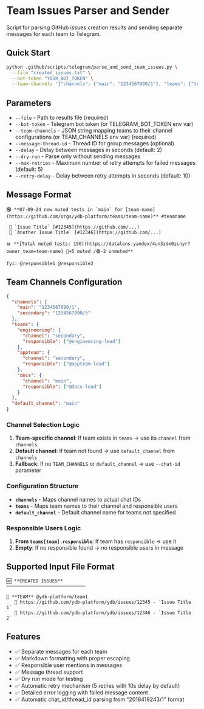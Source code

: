 # Team Issues Parser and Sender

Script for parsing GitHub issues creation results and sending separate messages for each team to Telegram.

## Quick Start

```bash
python .github/scripts/telegram/parse_and_send_team_issues.py \
  --file "created_issues.txt" \
  --bot-token "YOUR_BOT_TOKEN" \
  --team-channels '{"channels": {"main": "1234567890/1"}, "teams": {"team1": {"channel": "main", "responsible": ["@lead1"]}}, "default_channel": "main"}'
```

## Parameters

- `--file` - Path to results file (required)
- `--bot-token` - Telegram bot token (or TELEGRAM_BOT_TOKEN env var)
- `--team-channels` - JSON string mapping teams to their channel configurations (or TEAM_CHANNELS env var) (required)
- `--message-thread-id` - Thread ID for group messages (optional)
- `--delay` - Delay between messages in seconds (default: 2)
- `--dry-run` - Parse only without sending messages
- `--max-retries` - Maximum number of retry attempts for failed messages (default: 5)
- `--retry-delay` - Delay between retry attempts in seconds (default: 10)

## Message Format

```
🔇 **07-09-24 new muted tests in `main` for [team-name](https://github.com/orgs/ydb-platform/teams/team-name)** #teamname

 🎯 `Issue Title` [#12345](https://github.com/...)
 🎯 `Another Issue Title` [#12346](https://github.com/...)

📊 **[Total muted tests: 150](https://datalens.yandex/4un3zdm0zcnyr?owner_team=team-name) 🔴+5 muted /🟢-2 unmuted**

fyi: @responsible1 @responsible2
```

## Team Channels Configuration

```json
{
  "channels": {
    "main": "1234567890/1",
    "secondary": "1234567890/5"
  },
  "teams": {
    "engineering": {
      "channel": "secondary",
      "responsible": ["@engineering-lead"]
    },
    "appteam": {
      "channel": "secondary",
      "responsible": ["@appteam-lead"]
    },
    "docs": {
      "channel": "main",
      "responsible": ["@docs-lead"]
    }
  },
  "default_channel": "main"
}
```

### Channel Selection Logic

1. **Team-specific channel**: If team exists in `teams` → use its `channel` from `channels`
2. **Default channel**: If team not found → use `default_channel` from `channels`
3. **Fallback**: If no `TEAM_CHANNELS` or `default_channel` → use `--chat-id` parameter

### Configuration Structure

- **`channels`** - Maps channel names to actual chat IDs
- **`teams`** - Maps team names to their channel and responsible users
- **`default_channel`** - Default channel name for teams not specified

### Responsible Users Logic

1. **From `teams[team].responsible`**: If team has `responsible` → use it
2. **Empty**: If no responsible found → no responsible users in message

## Supported Input File Format

```
🆕 **CREATED ISSUES**
─────────────────────────────

👥 **TEAM** @ydb-platform/team1
   🎯 https://github.com/ydb-platform/ydb/issues/12345 - `Issue Title 1`
   🎯 https://github.com/ydb-platform/ydb/issues/12346 - `Issue Title 2`
```

## Features

- ✅ Separate messages for each team
- ✅ Markdown formatting with proper escaping
- ✅ Responsible user mentions in messages
- ✅ Message thread support
- ✅ Dry run mode for testing
- ✅ Automatic retry mechanism (5 retries with 10s delay by default)
- ✅ Detailed error logging with failed message content
- ✅ Automatic chat_id/thread_id parsing from "2018419243/1" format